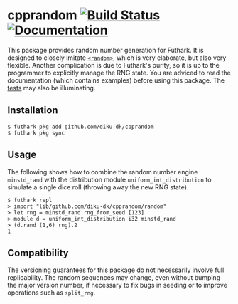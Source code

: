# cpprandom [![Build Status](https://travis-ci.org/diku-dk/cpprandom.svg?branch=master)](https://travis-ci.org/diku-dk/cpprandom) [![Documentation](https://futhark-lang.org/pkgs/github.com/diku-dk/cpprandom/status.svg)](https://futhark-lang.org/pkgs/github.com/diku-dk/cpprandom/latest/)

This package provides random number generation for Futhark.  It is
designed to closely imitate
[`<random>`](http://www.cplusplus.com/reference/random/), which is
very elaborate, but also very flexible.  Another complication is due
to Futhark's purity, so it is up to the programmer to explicitly
manage the RNG state.  You are adviced to read the documentation
(which contains examples) before using this package.  The
[tests](lib/github.com/diku-dk/cpprandom/random_tests.fut) may also be
illuminating.

## Installation

```
$ futhark pkg add github.com/diku-dk/cpprandom
$ futhark pkg sync
```

## Usage

The following shows how to combine the random number engine
`minstd_rand` with the distribution module `uniform_int_distribution`
to simulate a single dice roll (throwing away the new RNG state).

```
$ futhark repl
> import "lib/github.com/diku-dk/cpprandom/random"
> let rng = minstd_rand.rng_from_seed [123]
> module d = uniform_int_distribution i32 minstd_rand
> (d.rand (1,6) rng).2
1
```

## Compatibility

The versioning guarantees for this package do not necessarily involve
full replicability.  The random sequences may change, even without
bumping the major version number, if necessary to fix bugs in seeding
or to improve operations such as `split_rng`.
